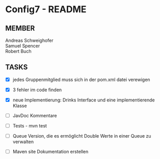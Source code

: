 # Config7 - README

## MEMBER
Andreas Schweighofer\
Samuel Spencer\
Robert Buch

## TASKS
- [X] jedes Gruppenmitglied muss sich in der pom.xml datei verewigen
- [X] 3 fehler im code finden
- [X] neue Implementierung: Drinks Interface und eine implementierende Klasse
- [ ] JavDoc Kommentare 
- [ ] Tests - mvn test
- [ ] Queue Version, die es ermöglicht Double Werte in einer Queue zu verwalten
- [ ] Maven site Dokumentation erstellen


